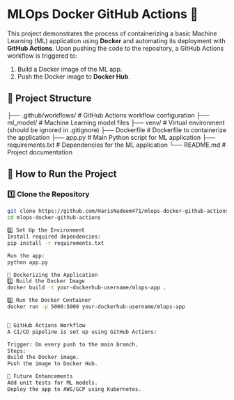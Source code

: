 # MLOps Docker GitHub Actions 🚀

This project demonstrates the process of containerizing a basic Machine Learning (ML) application using **Docker** and automating its deployment with **GitHub Actions**. Upon pushing the code to the repository, a GitHub Actions workflow is triggered to:
1. Build a Docker image of the ML app.
2. Push the Docker image to **Docker Hub**.

## 📌 Project Structure
├── .github/workflows/ # GitHub Actions workflow configuration ├── ml_model/ # Machine Learning model files ├── venv/ # Virtual environment (should be ignored in .gitignore) ├── Dockerfile # Dockerfile to containerize the application ├── app.py # Main Python script for ML application ├── requirements.txt # Dependencies for the ML application └── README.md # Project documentation

## 🚀 How to Run the Project
### 1️⃣ Clone the Repository
```bash
git clone https://github.com/HarisNadeem471/mlops-docker-github-actions.git
cd mlops-docker-github-actions

2️⃣ Set Up the Environment
Install required dependencies:
pip install -r requirements.txt

Run the app:
python app.py

🐳 Dockerizing the Application
1️⃣ Build the Docker Image
docker build -t your-dockerhub-username/mlops-app .

2️⃣ Run the Docker Container
docker run -p 5000:5000 your-dockerhub-username/mlops-app


🔄 GitHub Actions Workflow
A CI/CD pipeline is set up using GitHub Actions:

Trigger: On every push to the main branch.
Steps:
Build the Docker image.
Push the image to Docker Hub.

📌 Future Enhancements
Add unit tests for ML models.
Deploy the app to AWS/GCP using Kubernetes.

